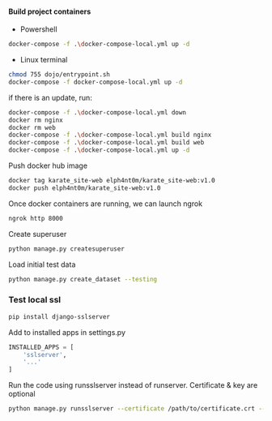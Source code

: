 #### Build project containers
- Powershell
```sh
docker-compose -f .\docker-compose-local.yml up -d
```
- Linux terminal
```sh
chmod 755 dojo/entrypoint.sh
docker-compose -f docker-compose-local.yml up -d
```

if there is an update, run:
```sh
docker-compose -f .\docker-compose-local.yml down
docker rm nginx
docker rm web
docker-compose -f .\docker-compose-local.yml build nginx
docker-compose -f .\docker-compose-local.yml build web
docker-compose -f .\docker-compose-local.yml up -d
```

Push docker hub image
```sh
docker tag karate_site-web elph4nt0m/karate_site-web:v1.0
docker push elph4nt0m/karate_site-web:v1.0
```

Once docker containers are running, we can launch ngrok
```sh
ngrok http 8000
```

Create superuser
```sh
python manage.py createsuperuser
```

Load initial test data
```sh
python manage.py create_dataset --testing
```

### Test local ssl
```sh
pip install django-sslserver
```
Add to installed apps in settings.py
```python
INSTALLED_APPS = [
    'sslserver',
    '...'
]
```
Run the code using runsslserver instead of runserver. Certificate & key are optional
```sh
python manage.py runsslserver --certificate /path/to/certificate.crt --key /path/to/key.key
```
